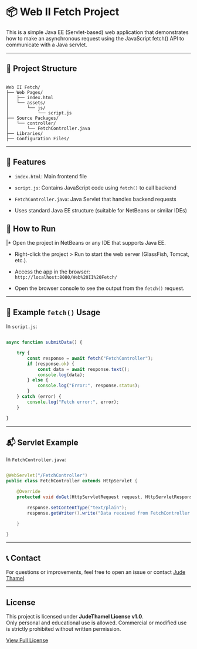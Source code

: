 # 📦 Web II Fetch Project

This is a simple Java EE (Servlet-based) web application that demonstrates how to make an asynchronous request using the JavaScript fetch() API to communicate with a Java servlet.

---

## 📁 Project Structure

```directory

Web II Fetch/
├── Web Pages/
│   ├── index.html
│   └── assets/
│       └── js/
│           └── script.js
├── Source Packages/
│   └── controller/
│       └── FetchController.java
├── Libraries/
├── Configuration Files/

```

---

## 🚀 Features

* `index.html`: Main frontend file

* `script.js`: Contains JavaScript code using `fetch()` to call backend

* `FetchController.java`: Java Servlet that handles backend requests

* Uses standard Java EE structure (suitable for NetBeans or similar IDEs)

## 🔧 How to Run

|* Open the project in NetBeans or any IDE that supports Java EE.

* Right-click the project > Run to start the web server (GlassFish, Tomcat, etc.).

* Access the app in the browser:
`http://localhost:8080/Web%20II%20Fetch/`

* Open the browser console to see the output from the `fetch()` request.

---

## 📜 Example `fetch()` Usage

In `script.js`:

```javascript

async function submitData() {

    try {
        const response = await fetch("FetchController");
        if (response.ok) {
            const data = await response.text();
            console.log(data);
        } else {
            console.log("Error:", response.status);
        }
    } catch (error) {
        console.log("Fetch error:", error);
    }

}

```

---

## 📬 Servlet Example

In `FetchController.java`:

```java

@WebServlet("/FetchController")
public class FetchController extends HttpServlet {

    @Override
    protected void doGet(HttpServletRequest request, HttpServletResponse response) throws ServletException, IOException {

        response.setContentType("text/plain");
        response.getWriter().write("Data received from FetchController!");

    }

}

```

---

## 📞 Contact
For questions or improvements, feel free to open an issue or contact [Jude Thamel](https://github.com/JudeThamel).

---

## License

This project is licensed under **JudeThamel License v1.0**.  
Only personal and educational use is allowed. Commercial or modified use is strictly prohibited without written permission.

[View Full License](./LICENSE)

